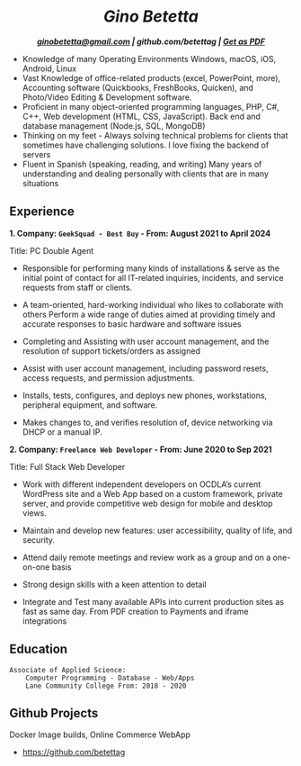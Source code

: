 ***<H1 style="text-align: center;">Gino Betetta</H1><p style="text-align: center;">ginobetetta@gmail.com | github.com/betettag | <a href="https://docs.google.com/document/d/1ixaKbThDNMhxekxRQowXiHFbfWUEJ42a_DlrXJ_9PmY/edit?usp=sharing">Get as PDF</a></p>***


* Knowledge of many Operating Environments Windows, macOS, iOS, Android, Linux
* Vast Knowledge of office-related products (excel, PowerPoint, more), Accounting software (Quickbooks, FreshBooks, Quicken), and Photo/Video Editing & Development software.
* Proficient in many object-oriented programming languages, PHP, C#, C++, Web development (HTML, CSS, JavaScript). Back end and database management (Node.js, SQL, MongoDB)
* Thinking on my feet - Always solving technical problems for clients that sometimes have challenging solutions. I love fixing the backend of servers
* Fluent in Spanish (speaking, reading, and writing)
Many years of understanding and dealing personally with clients that are in many situations

## Experience

**<p>1. Company: `GeekSquad - Best Buy` - From: August 2021 to April 2024</p>**
Title: PC Double Agent

* Responsible for performing many kinds of installations & serve as the initial point of contact for all IT-related inquiries, incidents, and service requests from staff or clients.

* A team-oriented, hard-working individual who likes to collaborate with others
Perform a wide range of duties aimed at providing timely and accurate responses to basic hardware and software issues

* Completing and Assisting with user account management, and the resolution of support tickets/orders as assigned

* Assist with user account management, including password resets, access requests, and permission adjustments.

* Installs, tests, configures, and deploys new phones, workstations, peripheral equipment, and software.

* Makes changes to, and verifies resolution of, device networking via DHCP or a manual IP.

**<p>2. Company: `Freelance Web Developer` - From: June 2020 to  Sep 2021</p>**
Title: Full Stack Web Developer

* Work with different independent developers on OCDLA’s current WordPress site and a Web App based on a custom framework, private server, and provide competitive web design for mobile and desktop views.

* Maintain and develop new features: user accessibility, quality of life, and security.

* Attend daily remote meetings and review work as a group and on a one-on-one basis

* Strong design skills with a keen attention to detail

* Integrate and Test many available APIs into current production sites as fast as same day. From PDF creation to Payments and iframe integrations


## Education

    Associate of Applied Science:    
        Computer Programming - Database - Web/Apps
        Lane Community College From: 2018 - 2020

## Github Projects
Docker Image builds, Online Commerce WebApp

* <https://github.com/betettag>